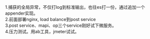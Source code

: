 1.捕获的全局异常，不仅打log到标准输出，也往es打一份，通过追加一个appender实现。  
2.前面部署nginx, load balance到post service  
3.post service、mapi、op三个service刚好试下微服务。  
4.压力测试。用ab工具，jmeter试试。
